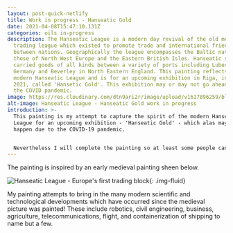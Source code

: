 ```yaml
---
layout: post-quick-netlify
title: Work in progress - Hanseatic Gold
date: 2021-04-08T15:47:10.131Z
categories: oils in-progress
description: The Hanseatic League is a modern day revival of the old medieval
  trading league which existed to promote trade and international friendship
  between nations. Geographically the league encompasses the Baltic nations and
  those of North West Europe and the Eastern British Isles. Hanseatic ships
  carried goods of all kinds between a variety of ports including Lubeck in
  Germany and Beverley in North Eastern England. This painting reflects the
  modern Hanseatic League and is for an upcoming exhibition in Riga, in summer
  2021, called 'Hansetic Gold'. This exhibition may or may not go ahead due to
  the COVID pandemic.
image: https://res.cloudinary.com/dtn9ari2r/image/upload/v1617896259/blog/DSC_0016_2.jpg
alt-image: Hanseatic League - Hanseatic Gold work in progress
introduction: >-
  This painting is my attempt to capture the spirit of the modern Hanseatic
  League for an upcoming exhibition - 'Hanseatic Gold' - which alas may not now
  happen due to the COVID-19 pandemic.


  Nevertheless I will complete the painting so at least some people can enjoy it.
---
```

The painting is inspired by an early medieval painting sheen below.

![Hanseatic League - Europe's first trading block](https://res.cloudinary.com/dtn9ari2r/image/upload/v1601128680/blog/Stadtrecht_P.Schiffrecht.MHG.ajb.jpg "Hanseatic League - Europe's first trading block"){: .img-fluid}

My painting attempts to bring in the many modern scientific and technological developments which have occurred since the medieval picture was painted! These include robotics, civil engineering, business, agriculture, telecommunications, flight, and containerization of shipping to name but a few.